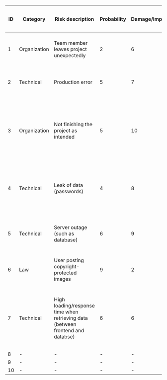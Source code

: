 | ID | Category | Risk description | Probability | Damage/Impact | Risk Score (P x D) | Mitigation strategy | Indicator | Contingency plan | Responsible | Status | Update date |
| - | - | - | - | - | - | - | - | - | - | - | - |
| 1 | Organization | Team member leaves project unexpectedly | 2 | 6 | 12 | Reasons outside our influence | Worsening grades, absence | Split the work up, since we are 5 people; good documentation | Scrum Master | Closed | 11.06.2024 |
| 2 | Technical | Production error | 5 | 7 | 35 | Lots of Testing; Test/feature pipelines; Code Reviews | Customer feedback, Pipeline errors or systematic problems | Prioritizing the search and fix of the production pipeline  | Product Owner | Open | 14.12.2023 |
| 3 | Organization | Not finishing the project as intended | 5 | 10 | 50 | Scrum Events (Refining the backlog, tracking the dates); Modular architekture (focus on main components) | Backlog still full when nearing the deadline | Focus on finishing the main unfinished components, not starting anything new | Scrum Master | Closed | 11.06.2024 |
| 4 | Technical | Leak of data (passwords) | 4 | 8 | 32 | Encrypting serverside data (Hashing and Salting), using as minimal information as possible | Unusual activities, user complaints etcs | Checking the impact of the leak (how much, which information), informing impacted users | Whole team | Open | 14.12.2023 |
| 5 | Technical | Server outage (such as database) | 6 | 9 | 54 | Using multiple instances to switch between them | Slow or no response time, Reloading not possible  | Rebooting the system or switch to other instances while fixing impacted one | Database-Team | Open | 14.12.2023 |
| 6 | Law | User posting copyright-protected images | 9 | 2 | 18 | Moderators or administrators, looking over several sections | User/copyright holder complaints | Removing such posts and enforcing our policy | Whole team | Open | 14.12.2023 |
| 7 | Technical | High loading/response time when retrieving data (between frontend and databse) | 6 | 6 | 36 | Try to find ways to restrict the need to retrieve new data or migrate the backend to new server provider  | Long waiting time | Update the impacted components and reduce response time | Whole team | open | 11.06.2024 |
| 8 | - | - | - | - | - | - | - | - | - | - | - |
| 9 | - | - | - | - | - | - | - | - | - | - | - |
| 10 | - | - | - | - | - | - | - | - | - | - | - |


